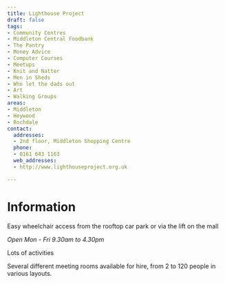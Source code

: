 ```yaml
---
title: Lighthouse Project
draft: false
tags:
- Community Centres
- Middleton Central Foodbank
- The Pantry
- Money Advice
- Computer Courses
- Meetups
- Knit and Natter
- Men in Sheds
- Who let the dads out
- Art
- Walking Groups
areas:
- Middleton
- Heywood
- Rochdale
contact:
  addresses:
  - 2nd floor, Middleton Shopping Centre
  phone:
  - 0161 643 1163
  web_addresses:
  - http://www.lighthouseproject.org.uk

---
```


# Information
Easy wheelchair access from the rooftop car park
or via the lift on the mall

*Open Mon - Fri  9.30am to 4.30pm*

Lots of activities

Several different meeting rooms available for hire,
from 2 to 120 people in various layouts.


